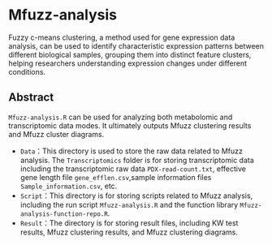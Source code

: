 # Mfuzz-analysis
Fuzzy c-means clustering, a method used for gene expression data analysis, can be used to identify characteristic expression patterns between different biological samples, grouping them into distinct feature clusters, helping researchers understanding expression changes under different conditions.
## Abstract
`Mfuzz-analysis.R` can be used for analyzing both metabolomic and transcriptomic data modes. It ultimately outputs Mfuzz clustering results and Mfuzz cluster diagrams.

- `Data`：This directory is used to store the raw data related to Mfuzz analysis. The `Transcriptomics` folder is for storing transcriptomic data including the transcriptomic raw data `PDX-read-count.txt`, effective gene length file `gene_efflen.csv`,sample information files `Sample_information.csv`, etc. 
- `Script`：This directory is for storing scripts related to Mfuzz analysis, including the run script `Mfuzz-analysis.R` and the function library `Mfuzz-analysis-function-repo.R`.
- `Result`：The directory is for storing result files, including KW test results, Mfuzz clustering results, and Mfuzz clustering diagrams.